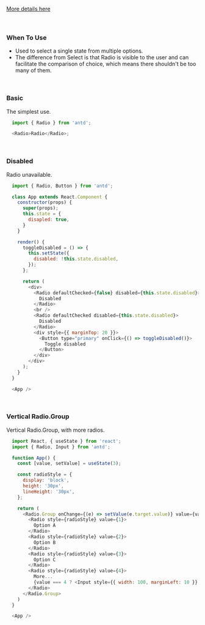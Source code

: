 <a href="https://ant.design/components/radio/" title="More details about Ant radio">More details here</a>
<br />
<br />
<br />
<h3>When To Use</h3>
<ul>
  <li>Used to select a single state from multiple options.</li>
  <li>The difference from Select is that Radio is visible to the user and can facilitate the comparison of choice, which means there shouldn't be too many of them.</li>
</ul>
<br />
<h3>Basic</h3>
<p>The simplest use.</p>

```js
  import { Radio } from 'antd';

  <Radio>Radio</Radio>;
```

<br />
<h3>Disabled</h3>
<p>Radio unavailable.</p>

```js
  import { Radio, Button } from 'antd';

  class App extends React.Component {
    constructor(props) {
      super(props);
      this.state = {
        disapled: true,
      }
    }

    render() {
      toggleDisabled = () => {
        this.setState({
          disabled: !this.state.disabled,
        });
      };

      return (
        <div>
          <Radio defaultChecked={false} disabled={this.state.disabled}>
            Disabled
          </Radio>
          <br />
          <Radio defaultChecked disabled={this.state.disabled}>
            Disabled
          </Radio>
          <div style={{ marginTop: 20 }}>
            <Button type="primary" onClick={() => toggleDisabled()}>
              Toggle disabled
            </Button>
          </div>
        </div>
      );
    }
  }

  <App />
```

<br />
<h3>Vertical Radio.Group</h3>
<p>Vertical Radio.Group, with more radios.</p>

```js
  import React, { useState } from 'react';
  import { Radio, Input } from 'antd';

  function App() {
    const [value, setValue] = useState(3);

    const radioStyle = {
      display: 'block',
      height: '30px',
      lineHeight: '30px',
    };

    return (
      <Radio.Group onChange={(e) => setValue(e.target.value)} value={value}>
        <Radio style={radioStyle} value={1}>
          Option A
        </Radio>
        <Radio style={radioStyle} value={2}>
          Option B
        </Radio>
        <Radio style={radioStyle} value={3}>
          Option C
        </Radio>
        <Radio style={radioStyle} value={4}>
          More...
          {value === 4 ? <Input style={{ width: 100, marginLeft: 10 }} /> : null}
        </Radio>
      </Radio.Group>
    )
  }

  <App />
```

